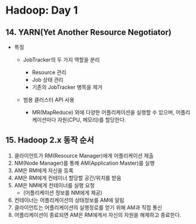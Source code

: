 # Hadoop: Day 1
## 14. YARN(Yet Another Resource Negotiator)
- 특징
    - JobTracker의 두 가지 역할을 분리
        - Resource 관리
        - Job 상태 관리
        - 기존의 JobTracker 병목을 제거

    - 범용 클러스터 API 사용
        - MR(MapReduce) 외에 다양한 어플리케이션을 실행할 수 있으며, 어플리케이션마다 자원(CPU, 메모리)를 할당한다.

## 15. Hadoop 2.x 동작 순서
1. 클라이언트가 RM(Resource Manager)에게 어플리케이션 제출
2. NM(Node Manager)를 통해 AM(Application Master)를 실행
3. AM은 RM에게 자신을 등록
4. AM은 RM에게 컨테이너 할당할 공간/위치를 받음
5. AM은 NM에게 컨테이너를 실행 요청
    - (어플리케이션 정보를 NM에게 제공)
6. 컨테이너는 어플리케이션의 상태정보를 AM에 알림
7. 클라이언트는 어플리케이션의 실행정로를 얻기 위해 AM과 직접 통신
8. 어플리케이션이 종료되면 AM은 RM에게서 자신의 자원을 해제하고 종료한다.
